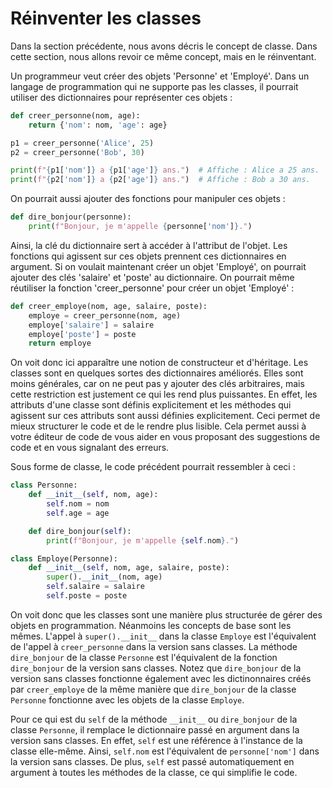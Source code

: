 # Réinventer les classes

Dans la section précédente, nous avons décris le concept de classe. Dans cette
section, nous allons revoir ce même concept, mais en le réinventant.

Un programmeur veut créer des objets 'Personne' et 'Employé'. Dans un
langage de programmation qui ne supporte pas les classes, il pourrait utiliser des
dictionnaires pour représenter ces objets :

```python
def creer_personne(nom, age):
    return {'nom': nom, 'age': age}

p1 = creer_personne('Alice', 25)
p2 = creer_personne('Bob', 30)

print(f"{p1['nom']} a {p1['age']} ans.")  # Affiche : Alice a 25 ans.
print(f"{p2['nom']} a {p2['age']} ans.")  # Affiche : Bob a 30 ans.
```

On pourrait aussi ajouter des fonctions pour manipuler ces objets :

```python
def dire_bonjour(personne):
    print(f"Bonjour, je m'appelle {personne['nom']}.")
```

Ainsi, la clé du dictionnaire sert à accéder à l'attribut de l'objet. Les
fonctions qui agissent sur ces objets prennent ces dictionnaires en argument.
Si on voulait maintenant créer un objet 'Employé', on pourrait ajouter des clés
'salaire' et 'poste' au dictionnaire. On pourrait même réutiliser la fonction
'creer_personne' pour créer un objet 'Employé' :

```python
def creer_employe(nom, age, salaire, poste):
    employe = creer_personne(nom, age)
    employe['salaire'] = salaire
    employe['poste'] = poste
    return employe
```

On voit donc ici apparaître une notion de constructeur et d'héritage. Les
classes sont en quelques sortes des dictionnaires améliorés. Elles sont moins
générales, car on ne peut pas y ajouter des clés arbitraires, mais cette
restriction est justement ce qui les rend plus puissantes. En effet, les
attributs d'une classe sont définis explicitement et les méthodes qui agissent
sur ces attributs sont aussi définies explicitement. Ceci permet de mieux
structurer le code et de le rendre plus lisible. Cela permet aussi à votre éditeur
de code de vous aider en vous proposant des suggestions de code et en vous
signalant des erreurs.

Sous forme de classe, le code précédent pourrait ressembler à ceci :

```python
class Personne:
    def __init__(self, nom, age):
        self.nom = nom
        self.age = age

    def dire_bonjour(self):
        print(f"Bonjour, je m'appelle {self.nom}.")

class Employe(Personne):
    def __init__(self, nom, age, salaire, poste):
        super().__init__(nom, age)
        self.salaire = salaire
        self.poste = poste
```

On voit donc que les classes sont une manière plus structurée de gérer des
objets en programmation. Néanmoins les concepts de base sont les mêmes. L'appel
à `super().__init__` dans la classe `Employe` est l'équivalent de l'appel à
`creer_personne` dans la version sans classes. La méthode `dire_bonjour` de la
classe `Personne` est l'équivalent de la fonction `dire_bonjour` de la version
sans classes. Notez que `dire_bonjour` de la version sans classes fonctionne
également avec les dictinonnaires créés par `creer_employe` de la même manière
que `dire_bonjour` de la classe `Personne` fonctionne avec les objets de la
classe `Employe`.

Pour ce qui est du `self` de la méthode `__init__` ou `dire_bonjour` de la
classe `Personne`, il remplace le dictionnaire passé en argument dans la version
sans classes. En effet, `self` est une référence à l'instance de la classe
elle-même. Ainsi, `self.nom` est l'équivalent de `personne['nom']` dans la
version sans classes. De plus, `self` est passé automatiquement en argument à
toutes les méthodes de la classe, ce qui simplifie le code.
